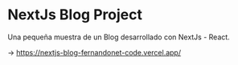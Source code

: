# NextJs Blog Project

Una pequeña muestra de un Blog desarrollado con NextJs - React.

-> https://nextjs-blog-fernandonet-code.vercel.app/

